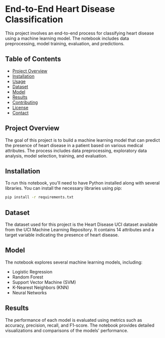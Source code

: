 # End-to-End Heart Disease Classification

This project involves an end-to-end process for classifying heart disease using a machine learning model. The notebook includes data preprocessing, model training, evaluation, and predictions.

## Table of Contents
- [Project Overview](#project-overview)
- [Installation](#installation)
- [Usage](#usage)
- [Dataset](#dataset)
- [Model](#model)
- [Results](#results)
- [Contributing](#contributing)
- [License](#license)
- [Contact](#contact)

## Project Overview

The goal of this project is to build a machine learning model that can predict the presence of heart disease in a patient based on various medical attributes. The process includes data preprocessing, exploratory data analysis, model selection, training, and evaluation.

## Installation

To run this notebook, you'll need to have Python installed along with several libraries. You can install the necessary libraries using pip:

```bash
pip install -r requirements.txt
```

## Dataset
The dataset used for this project is the Heart Disease UCI dataset available from the UCI Machine Learning Repository. It contains 14 attributes and a target variable indicating the presence of heart disease.

## Model
The notebook explores several machine learning models, including:

* Logistic Regression
* Random Forest
* Support Vector Machine (SVM)
* K-Nearest Neighbors (KNN)
* Neural Networks

## Results
The performance of each model is evaluated using metrics such as accuracy, precision, recall, and F1-score. The notebook provides detailed visualizations and comparisons of the models' performance.
